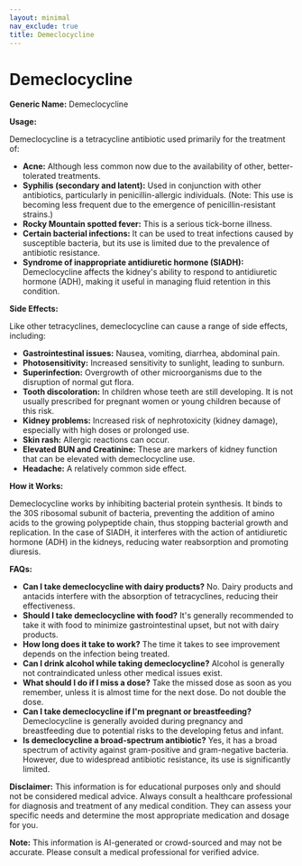 ```yaml
---
layout: minimal
nav_exclude: true
title: Demeclocycline
---
```


# Demeclocycline

**Generic Name:** Demeclocycline

**Usage:**

Demeclocycline is a tetracycline antibiotic used primarily for the treatment of:

* **Acne:**  Although less common now due to the availability of other, better-tolerated treatments.
* **Syphilis (secondary and latent):**  Used in conjunction with other antibiotics, particularly in penicillin-allergic individuals.  (Note: This use is becoming less frequent due to the emergence of penicillin-resistant strains.)
* **Rocky Mountain spotted fever:**  This is a serious tick-borne illness.
* **Certain bacterial infections:** It can be used to treat infections caused by susceptible bacteria, but its use is limited due to the prevalence of antibiotic resistance.
* **Syndrome of inappropriate antidiuretic hormone (SIADH):**  Demeclocycline affects the kidney's ability to respond to antidiuretic hormone (ADH), making it useful in managing fluid retention in this condition.


**Side Effects:**

Like other tetracyclines, demeclocycline can cause a range of side effects, including:

* **Gastrointestinal issues:** Nausea, vomiting, diarrhea, abdominal pain.
* **Photosensitivity:** Increased sensitivity to sunlight, leading to sunburn.
* **Superinfection:** Overgrowth of other microorganisms due to the disruption of normal gut flora.
* **Tooth discoloration:** In children whose teeth are still developing.  It is not usually prescribed for pregnant women or young children because of this risk.
* **Kidney problems:**  Increased risk of nephrotoxicity (kidney damage), especially with high doses or prolonged use.
* **Skin rash:**  Allergic reactions can occur.
* **Elevated BUN and Creatinine:**  These are markers of kidney function that can be elevated with demeclocycline use.
* **Headache:**  A relatively common side effect.

**How it Works:**

Demeclocycline works by inhibiting bacterial protein synthesis.  It binds to the 30S ribosomal subunit of bacteria, preventing the addition of amino acids to the growing polypeptide chain, thus stopping bacterial growth and replication.  In the case of SIADH, it interferes with the action of antidiuretic hormone (ADH) in the kidneys, reducing water reabsorption and promoting diuresis.

**FAQs:**

* **Can I take demeclocycline with dairy products?** No. Dairy products and antacids interfere with the absorption of tetracyclines, reducing their effectiveness.
* **Should I take demeclocycline with food?**  It's generally recommended to take it with food to minimize gastrointestinal upset, but not with dairy products.
* **How long does it take to work?**  The time it takes to see improvement depends on the infection being treated.
* **Can I drink alcohol while taking demeclocycline?**  Alcohol is generally not contraindicated unless other medical issues exist.
* **What should I do if I miss a dose?** Take the missed dose as soon as you remember, unless it is almost time for the next dose. Do not double the dose.
* **Can I take demeclocycline if I'm pregnant or breastfeeding?** Demeclocycline is generally avoided during pregnancy and breastfeeding due to potential risks to the developing fetus and infant.
* **Is demeclocycline a broad-spectrum antibiotic?** Yes, it has a broad spectrum of activity against gram-positive and gram-negative bacteria.  However, due to widespread antibiotic resistance, its use is significantly limited.


**Disclaimer:** This information is for educational purposes only and should not be considered medical advice.  Always consult a healthcare professional for diagnosis and treatment of any medical condition.  They can assess your specific needs and determine the most appropriate medication and dosage for you.


**Note:** This information is AI-generated or crowd-sourced and may not be accurate. Please consult a medical professional for verified advice.